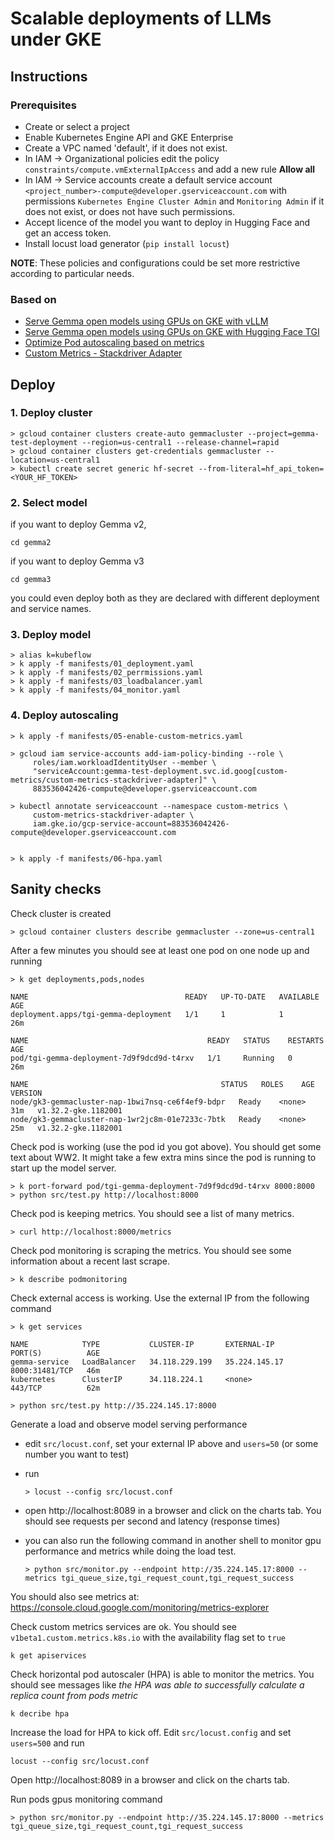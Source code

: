 
# Scalable deployments of LLMs under GKE


## Instructions

### Prerequisites

- Create or select a project
- Enable Kubernetes Engine API and GKE Enterprise
- Create a VPC named 'default', if it does not exist.  
- In IAM $\rightarrow$ Organizational policies edit the policy `constraints/compute.vmExternalIpAccess` and add a new rule **Allow all**
- In IAM $\rightarrow$ Service accounts create a default service account `<project_number>-compute@developer.gserviceaccount.com` with permissions `Kubernetes Engine Cluster Admin` and `Monitoring Admin` if it does not exist, or does not have such permissions.
- Accept licence of the model you want to deploy in Hugging Face and get an access token.
- Install locust load generator (`pip install locust`)

**NOTE**: These policies and configurations could be set more restrictive according to particular needs.


### Based on

- [Serve Gemma open models using GPUs on GKE with vLLM ](https://cloud.google.com/kubernetes-engine/docs/tutorials/serve-gemma-gpu-vllm)
- [Serve Gemma open models using GPUs on GKE with Hugging Face TGI](
https://cloud.google.com/kubernetes-engine/docs/tutorials/serve-gemma-gpu-tgi)
- [Optimize Pod autoscaling based on metrics](https://cloud.google.com/kubernetes-engine/docs/tutorials/autoscaling-metrics)
- [Custom Metrics - Stackdriver Adapter](https://github.com/GoogleCloudPlatform/k8s-stackdriver/blob/master/custom-metrics-stackdriver-adapter/README.md)


## Deploy

### 1. Deploy cluster

    > gcloud container clusters create-auto gemmacluster --project=gemma-test-deployment --region=us-central1 --release-channel=rapid
    > gcloud container clusters get-credentials gemmacluster --location=us-central1
    > kubectl create secret generic hf-secret --from-literal=hf_api_token=<YOUR_HF_TOKEN>

### 2. Select model

if you want to deploy Gemma v2, 

    cd gemma2

if you want to deploy Gemma v3

    cd gemma3

you could even deploy both as they are declared with different deployment and service names.

### 3. Deploy model  

    > alias k=kubeflow
    > k apply -f manifests/01_deployment.yaml
    > k apply -f manifests/02_perrmissions.yaml
    > k apply -f manifests/03_loadbalancer.yaml
    > k apply -f manifests/04_monitor.yaml 

### 4. Deploy autoscaling

    > k apply -f manifests/05-enable-custom-metrics.yaml

    > gcloud iam service-accounts add-iam-policy-binding --role \
         roles/iam.workloadIdentityUser --member \
         "serviceAccount:gemma-test-deployment.svc.id.goog[custom-metrics/custom-metrics-stackdriver-adapter]" \
         883536042426-compute@developer.gserviceaccount.com

    > kubectl annotate serviceaccount --namespace custom-metrics \
         custom-metrics-stackdriver-adapter \
         iam.gke.io/gcp-service-account=883536042426-compute@developer.gserviceaccount.com


    > k apply -f manifests/06-hpa.yaml


## Sanity checks

Check cluster is created

    > gcloud container clusters describe gemmacluster --zone=us-central1

After a few minutes you should see at least one pod on one node up and running

    > k get deployments,pods,nodes

    NAME                                   READY   UP-TO-DATE   AVAILABLE   AGE
    deployment.apps/tgi-gemma-deployment   1/1     1            1           26m

    NAME                                        READY   STATUS    RESTARTS   AGE
    pod/tgi-gemma-deployment-7d9f9dcd9d-t4rxv   1/1     Running   0          26m

    NAME                                           STATUS   ROLES    AGE   VERSION
    node/gk3-gemmacluster-nap-1bwi7nsq-ce6f4ef9-bdpr   Ready    <none>   31m   v1.32.2-gke.1182001
    node/gk3-gemmacluster-nap-1wr2jc8m-01e7233c-7btk   Ready    <none>   25m   v1.32.2-gke.1182001

Check pod is working (use the pod id you got above). You should get some text about WW2. It might take a few extra mins since the pod is running to start up the model server.

    > k port-forward pod/tgi-gemma-deployment-7d9f9dcd9d-t4rxv 8000:8000
    > python src/test.py http://localhost:8000

Check pod is keeping metrics. You should see a list of many metrics.

    > curl http://localhost:8000/metrics

Check pod monitoring is scraping the metrics. You should see some information about a recent last scrape.

    > k describe podmonitoring

Check external access is working. Use the external IP from the following command

    > k get services 

    NAME            TYPE           CLUSTER-IP       EXTERNAL-IP     PORT(S)          AGE
    gemma-service   LoadBalancer   34.118.229.199   35.224.145.17   8000:31481/TCP   46m
    kubernetes      ClusterIP      34.118.224.1     <none>          443/TCP          62m

    > python src/test.py http://35.224.145.17:8000

Generate a load and observe model serving performance

- edit `src/locust.conf`, set your external IP above and `users=50` (or some number you want to test)
- run 

   `> locust --config src/locust.conf`

- open http://localhost:8089 in a browser and click on the charts tab. You should see requests per second and latency (response times)

- you can also run the following command in another shell to monitor gpu performance and metrics while doing the load test.

    `> python src/monitor.py --endpoint http://35.224.145.17:8000 --metrics tgi_queue_size,tgi_request_count,tgi_request_success`


You should also see metrics at: https://console.cloud.google.com/monitoring/metrics-explorer

Check custom metrics services are ok. You should see `v1beta1.custom.metrics.k8s.io` with the availability flag set to `true`

    k get apiservices


Check horizontal pod autoscaler (HPA) is able to monitor the metrics. You should see messages like _the HPA was able to successfully calculate a replica count from pods metric_

    k decribe hpa


Increase the load for HPA to kick off. Edit `src/locust.config` and set `users=500` and run

    locust --config src/locust.conf 

Open http://localhost:8089 in a browser and click on the charts tab. 

Run pods gpus monitoring command

    > python src/monitor.py --endpoint http://35.224.145.17:8000 --metrics tgi_queue_size,tgi_request_count,tgi_request_success


